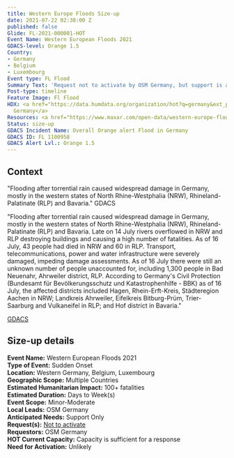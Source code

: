 ```yaml
---
title: Western Europe Floods Size-up
date: 2021-07-22 02:38:00 Z
published: false
Glide: FL-2021-000001-HOT
Event Name: Western European Floods 2021
GDACS-level: Orange 1.5
Country:
- Germany
- Belgium
- Luxembourg
Event type: FL Flood
Summary Text: 'Request not to activate by OSM Germany, but support is a possibility. '
Post-type: timeline
Feature Image: Fl Flood
HDX: <a href="https://data.humdata.org/organization/hot?q=germany&ext_page_size=25">Western
  Germany</a>
Resources: <a href="https://www.maxar.com/open-data/western-europe-flooding">MAXAR</a>
Status: size-up
GDACS Incident Name: Overall Orange alert Flood in Germany
GDACS ID: FL 1100958
GDACS Alert Lvl.: Orange 1.5
---
```


<h2>Context</h2>

"Flooding after torrential rain caused widespread damage in Germany, mostly in the western states of North Rhine-Westphalia (NRW), Rhineland-Palatinate (RLP) and Bavaria." GDACS

"Flooding after torrential rain caused widespread damage in Germany, mostly in the western states of North Rhine-Westphalia (NRW), Rhineland-Palatinate (RLP) and Bavaria. Late on 14 July rivers overflowed in NRW and RLP destroying buildings and causing a high number of fatalities. As of 16 July, 43 people had died in NRW and 60 in RLP. Transport, telecommunications, power and water infrastructure were severely damaged, impeding damage assessments. As of 16 July there were still an unknown number of people unaccounted for, including 1,300 people in Bad Neuenahr, Ahrweiler district, RLP. According to Germany's Civil Protection (Bundesamt für Bevölkerungsschutz und Katastrophenhilfe - BBK) as of 16 July, the affected districts included Hagen, Rhein-Erft-Kreis, Städteregion Aachen in NRW; Landkreis Ahrweiler, Eifelkreis Bitburg-Prüm, Trier-Saarburg and Vulkaneifel in RLP; and Hof district in Bavaria."

<a href="https://www.gdacs.org/report.aspx?eventtype=FL&eventid=1100958&episodeid=1" target="_blank">GDACS</a>

<h2>Size-up details</h2>

<strong> Event Name:</strong> Western European Floods 2021 <br>
<strong>Type of Event:</strong> Sudden Onset<br>
<strong>Location:</strong> Western Germany, Belgium, Luxembourg<br>
<strong>Geographic Scope:</strong> Multiple Countries<br>
<strong>Estimated Humanitarian Impact:</strong> 100+ fatalities<br>
<strong>Estimated Duration:</strong> Days to Week(s)<br>
<strong>Event Scope:</strong> Minor-Moderate<br>
<strong>Local Leads:</strong> OSM Germany<br>
<strong>Anticipated Needs:</strong> Support Only<br>
<strong>Request(s):</strong> <a href="https://www.openstreetmap.org/user/kmpoppe/diary/397202" target="_blank"> Not to activate</a><be><br>
<strong>Requestors:</strong> OSM Germany <br>
<strong>HOT Current Capacity:</strong> Capacity is sufficient for a response <br>
<strong>Need for Activation:</strong> Unlikely
